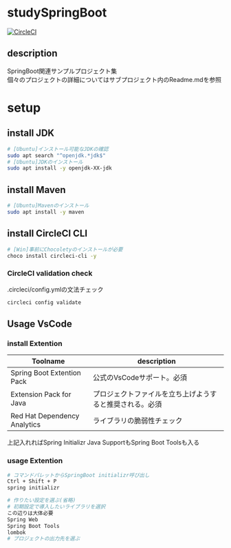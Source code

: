 # studySpringBoot

[![CircleCI](https://dl.circleci.com/status-badge/img/gh/kick0131/studySpringBoot/tree/main.svg?style=svg)](https://dl.circleci.com/status-badge/redirect/gh/kick0131/studySpringBoot/tree/main)

## description
SpringBoot関連サンプルプロジェクト集  
個々のプロジェクトの詳細についてはサブプロジェクト内のReadme.mdを参照

# setup
## install JDK
```bash
# [Ubuntu]インストール可能なJDKの確認
sudo apt search "^openjdk.*jdk$"
# [Ubuntu]JDKのインストール
sudo apt install -y openjdk-XX-jdk
```

## install Maven
```bash
# [Ubuntu]Mavenのインストール
sudo apt install -y maven
```

## install CircleCI CLI
```bash
# [Win]事前にChocoletyのインストールが必要
choco install circleci-cli -y
```

### CircleCI validation check
.circleci/config.ymlの文法チェック
```bash
circleci config validate
```

## Usage VsCode
### install Extention
| Toolname | description |
| --- | --- |
| Spring Boot Extention Pack | 公式のVsCodeサポート。必須
| Extension Pack for Java | プロジェクトファイルを立ち上げようすると推奨される。必須 |
| Red Hat Dependency Analytics | ライブラリの脆弱性チェック |


上記入れればSpring Initializr Java SupportもSpring Boot Toolsも入る

### usage Extention
```bash
# コマンドパレットからSpringBoot initializr呼び出し
Ctrl + Shift + P
spring initializr

# 作りたい設定を選ぶ(省略)
# 初期設定で導入したいライブラリを選択
この辺りは大体必要
Spring Web
Spring Boot Tools
lombok
# プロジェクトの出力先を選ぶ
```

